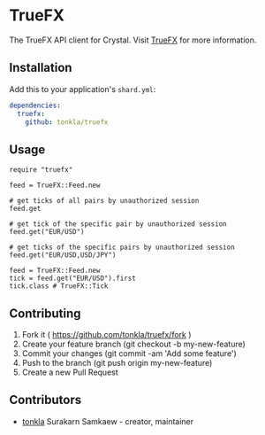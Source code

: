 # TrueFX

The TrueFX API client for Crystal. Visit [TrueFX](https://www.truefx.com/) for more information.

## Installation

Add this to your application's `shard.yml`:

```yaml
dependencies:
  truefx:
    github: tonkla/truefx
```

## Usage

```crystal
require "truefx"

feed = TrueFX::Feed.new

# get ticks of all pairs by unauthorized session
feed.get

# get tick of the specific pair by unauthorized session
feed.get("EUR/USD")

# get ticks of the specific pairs by unauthorized session
feed.get("EUR/USD,USD/JPY")

feed = TrueFX::Feed.new
tick = feed.get("EUR/USD").first
tick.class # TrueFX::Tick
```

## Contributing

1. Fork it ( https://github.com/tonkla/truefx/fork )
2. Create your feature branch (git checkout -b my-new-feature)
3. Commit your changes (git commit -am 'Add some feature')
4. Push to the branch (git push origin my-new-feature)
5. Create a new Pull Request

## Contributors

- [tonkla](https://github.com/tonkla) Surakarn Samkaew - creator, maintainer
